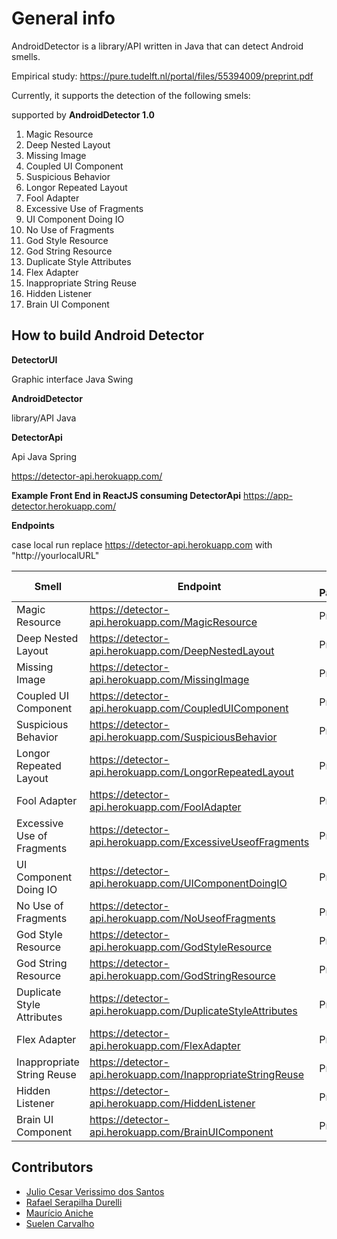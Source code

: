 # General info

AndroidDetector is a library/API written in Java that can detect Android smells.

Empirical study: https://pure.tudelft.nl/portal/files/55394009/preprint.pdf

Currently, it supports the detection of the following smels:

supported by **AndroidDetector 1.0**

1. Magic Resource
2. Deep Nested Layout
3. Missing Image
4. Coupled UI Component
5. Suspicious Behavior
6. Longor Repeated Layout
7. Fool Adapter
8. Excessive Use of Fragments
9. UI Component Doing IO
10. No Use of Fragments
11. God Style Resource
12. God String Resource
13. Duplicate Style Attributes
14. Flex Adapter
15. Inappropriate String Reuse
16. Hidden Listener
17. Brain UI Component

## How to build Android Detector

**DetectorUI**

Graphic interface Java Swing

**AndroidDetector**

library/API Java

**DetectorApi**

Api Java Spring

https://detector-api.herokuapp.com/

**Example Front End in ReactJS consuming DetectorApi**
https://app-detector.herokuapp.com/

**Endpoints**


case local run replace https://detector-api.herokuapp.com with "http://yourlocalURL"

|  Smell | Endpoint  | Post Parameter(repository)|
| ------------ | ------------ |------------ |
|Magic Resource|https://detector-api.herokuapp.com/MagicResource| Project Git Url|
|Deep Nested Layout|https://detector-api.herokuapp.com/DeepNestedLayout| Project Git Url|
|Missing Image|https://detector-api.herokuapp.com/MissingImage| Project Git Url|
|Coupled UI Component|https://detector-api.herokuapp.com/CoupledUIComponent| Project Git Url|
|Suspicious Behavior|https://detector-api.herokuapp.com/SuspiciousBehavior| Project Git Url|
|Longor Repeated Layout|https://detector-api.herokuapp.com/LongorRepeatedLayout| Project Git Url|
|Fool Adapter|https://detector-api.herokuapp.com/FoolAdapter| Project Git Url|
|Excessive Use of Fragments|https://detector-api.herokuapp.com/ExcessiveUseofFragments| Project Git Url|
|UI Component Doing IO|https://detector-api.herokuapp.com/UIComponentDoingIO| Project Git Url|
|No Use of Fragments|https://detector-api.herokuapp.com/NoUseofFragments| Project Git Url|
|God Style Resource|https://detector-api.herokuapp.com/GodStyleResource| Project Git Url|
|God String Resource|https://detector-api.herokuapp.com/GodStringResource| Project Git Url|
|Duplicate Style Attributes|https://detector-api.herokuapp.com/DuplicateStyleAttributes| Project Git Url|
|Flex Adapter|https://detector-api.herokuapp.com/FlexAdapter| Project Git Url|
|Inappropriate String Reuse|https://detector-api.herokuapp.com/InappropriateStringReuse| Project Git Url|
|Hidden Listener|https://detector-api.herokuapp.com/HiddenListener| Project Git Url|
|Brain UI Component|https://detector-api.herokuapp.com/BrainUIComponent| Project Git Url|



## Contributors

- [Julio Cesar Verissimo dos Santos ](https://github.com/julioverissimo88 "Julio Cesar Verissimo dos Santos ")
- [Rafael Serapilha Durelli](https://github.com/rdurelli "Rafael Serapilha Durelli")
- [Maurício Aniche](https://github.com/mauricioaniche "Mauricio Aniche")
- [Suelen Carvalho](https://github.com/SuelenGC "Suelen Carvalho")


